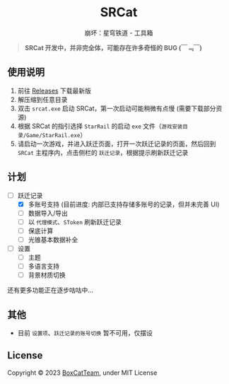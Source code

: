 <!--
 * Copyright (c) 2020-2023, BoxCat. All rights reserved.
 * @Date: 2023-04-28 23:12:00
 * @LastEditTime: 2023-05-03 19:35:30
 * @FilePath: f:/GitHub/Organization/BoxCat/SRCat/README.md
-->
<h1 align="center">SRCat</h1>
<p align="center">崩坏：星穹铁道 - 工具箱</p>

> **SRCat 开发中，并非完全体，可能存在许多奇怪的 BUG (￣﹃￣)**

## 使用说明
1. 前往 [Releases](https://github.com/BoxCatTeam/SRCat/releases) 下载最新版
2. 解压缩到任意目录
3. 双击 `srcat.exe` 启动 SRCat，第一次启动可能稍微有点慢 (需要下载部分资源)
4. 根据 SRCat 的指引选择 `StarRail` 的启动 `exe` 文件（`游戏安装目录/Game/StarRail.exe`）
5. 请启动一次游戏，并进入跃迁页面，打开一次跃迁记录的页面，然后回到 `SRCat` 主程序内，点击侧栏的 `跃迁记录`，根据提示刷新跃迁记录

## 计划
- [ ] 跃迁记录
    - [x] 多账号支持 (目前进度: 内部已支持存储多账号的记录，但并未完善 UI)
    - [ ] 数据导入/导出
    - [ ] 以 `代理模式`、`SToken` 刷新跃迁记录
    - [ ] 保底计算
    - [ ] 光锥基本数据补全
- [ ] 设置
    - [ ] 主题
    - [ ] 多语言支持
    - [ ] 背景材质切换

还有更多功能正在逐步咕咕中...

## 其他
- 目前 `设置项`、`跃迁记录的账号切换` 暂不可用，仅摆设

## License
Copyright © 2023 [BoxCatTeam](https://boxcat.org), under MIT License

